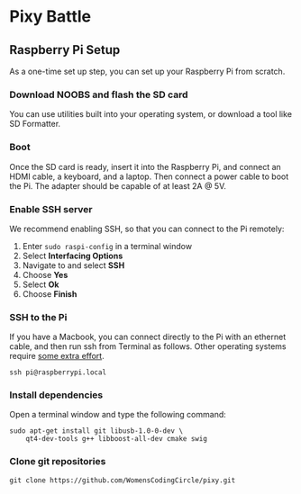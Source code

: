 # Pixy Battle

## Raspberry Pi Setup
As a one-time set up step, you can set up your Raspberry Pi from scratch.

### Download NOOBS and flash the SD card
You can use utilities built into your operating system, or download a tool like SD Formatter. 

### Boot
Once the SD card is ready, insert it into the Raspberry Pi, and connect an HDMI cable, a keyboard, and a laptop. Then connect a power cable to boot the Pi. The adapter should be capable of at least 2A @ 5V.

### Enable SSH server 
We recommend enabling SSH, so that you can connect to the Pi remotely:
1. Enter `sudo raspi-config` in a terminal window
2. Select **Interfacing Options**
3. Navigate to and select **SSH**
4. Choose **Yes**
5. Select **Ok**
6. Choose **Finish**

### SSH to the Pi
If you have a Macbook, you can connect directly to the Pi with an ethernet cable, and then run ssh from Terminal as follows. Other operating systems require [some extra effort](https://pihw.wordpress.com/guides/direct-network-connection/).
```
ssh pi@raspberrypi.local
```

### Install dependencies 
Open a terminal window and type the following command:
```
sudo apt-get install git libusb-1.0-0-dev \
    qt4-dev-tools g++ libboost-all-dev cmake swig
```

### Clone git repositories
```
git clone https://github.com/WomensCodingCircle/pixy.git
```




